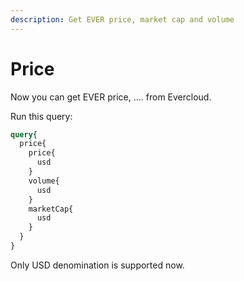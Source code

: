 ```yaml
---
description: Get EVER price, market cap and volume
---
```


# Price

Now you can get EVER price, .... from Evercloud.

Run this query:

```graphql
query{
  price{
    price{
      usd
    }
    volume{
      usd
    }
    marketCap{
      usd
    }
  }
}
```

Only USD denomination is supported now.
